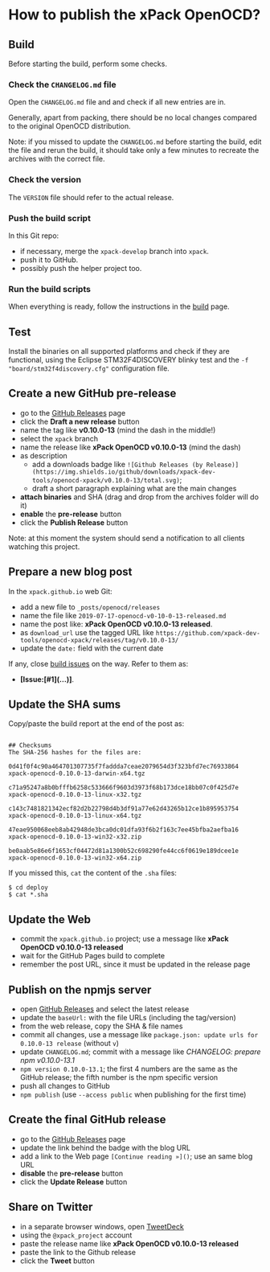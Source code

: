 # How to publish the xPack OpenOCD?

## Build

Before starting the build, perform some checks.

### Check the `CHANGELOG.md` file

Open the `CHANGELOG.md` file and and check if all 
new entries are in.

Generally, apart from packing, there should be no local changes compared 
to the original OpenOCD distribution.

Note: if you missed to update the `CHANGELOG.md` before starting the build, 
edit the file and rerun the build, it should take only a few minutes to 
recreate the archives with the correct file.

### Check the version

The `VERSION` file should refer to the actual release.

### Push the build script

In this Git repo:

- if necessary, merge the `xpack-develop` branch into `xpack`.
- push it to GitHub.
- possibly push the helper project too.

### Run the build scripts

When everything is ready, follow the instructions in the 
[build](https://github.com/xpack-dev-tools/openocd-xpack/blob/xpack/README-BUILD.md) 
page.

## Test

Install the binaries on all supported platforms and check if they are 
functional, using the Eclipse STM32F4DISCOVERY blinky test and the
`-f "board/stm32f4discovery.cfg"` configuration file.

## Create a new GitHub pre-release

- go to the [GitHub Releases](https://github.com/xpack-dev-tools/openocd-xpack/releases) page
- click the **Draft a new release** button
- name the tag like **v0.10.0-13** (mind the dash in the middle!)
- select the `xpack` branch
- name the release like **xPack OpenOCD v0.10.0-13** (mind the dash)
- as description
  - add a downloads badge like `![Github Releases (by Release)](https://img.shields.io/github/downloads/xpack-dev-tools/openocd-xpack/v0.10.0-13/total.svg)`;
  - draft a short paragraph explaining what are the main changes
- **attach binaries** and SHA (drag and drop from the archives folder will do it)
- **enable** the **pre-release** button
- click the **Publish Release** button

Note: at this moment the system should send a notification to all clients watching this project.

## Prepare a new blog post 

In the `xpack.github.io` web Git:

- add a new file to `_posts/openocd/releases`
- name the file like `2019-07-17-openocd-v0-10-0-13-released.md`
- name the post like: **xPack OpenOCD v0.10.0-13 released**.
- as `download_url` use the tagged URL like `https://github.com/xpack-dev-tools/openocd-xpack/releases/tag/v0.10.0-13/` 
- update the `date:` field with the current date

If any, close 
[build issues](https://github.com/xpack-dev-tools/openocd-xpack/issues) 
on the way. Refer to them as:

- **[Issue:\[#1\]\(...\)]**.


## Update the SHA sums

Copy/paste the build report at the end of the post as:

```console

## Checksums
The SHA-256 hashes for the files are:

0d41f0f4c90a464701307735f7faddda7ceae2079654d3f323bfd7ec76933864 
xpack-openocd-0.10.0-13-darwin-x64.tgz

c71a95247a8b0bfffb6258c533666f9603d3973f68b173dce18bb07c0f425d7e 
xpack-openocd-0.10.0-13-linux-x32.tgz

c143c7481821342ecf82d2b22798d4b3df91a77e62d43265b12ce1b895953754 
xpack-openocd-0.10.0-13-linux-x64.tgz

47eae950068eeb8ab42948de3bca0dc01dfa93f6b2f163c7ee45bfba2aefba16 
xpack-openocd-0.10.0-13-win32-x32.zip

be0aab5e86e6f1653cf04472d81a1300b52c698290fe44cc6f0619e189dcee1e 
xpack-openocd-0.10.0-13-win32-x64.zip
```

If you missed this, `cat` the content of the `.sha` files:

```console
$ cd deploy
$ cat *.sha
```

## Update the Web

- commit the `xpack.github.io` project; use a message 
  like **xPack OpenOCD v0.10.0-13 released**
- wait for the GitHub Pages build to complete
- remember the post URL, since it must be updated in the release page

## Publish on the npmjs server

- open [GitHub Releases](https://github.com/xpack-dev-tools/openocd-xpack/releases) 
  and select the latest release
- update the `baseUrl:` with the file URLs (including the tag/version)
- from the web release, copy the SHA & file names
- commit all changes, use a message like 
  `package.json: update urls for 0.10.0-13 release` (without `v`)
- update `CHANGELOG.md`; commit with a message like 
  _CHANGELOG: prepare npm v0.10.0-13.1_
- `npm version 0.10.0-13.1`; the first 4 numbers are the same as the 
  GitHub release; the fifth number is the npm specific version
- push all changes to GitHub
- `npm publish` (use `--access public` when publishing for the first time)

## Create the final GitHub release

- go to the [GitHub Releases](https://github.com/xpack-dev-tools/openocd-xpack/releases) page
- update the link behind the badge with the blog URL
- add a link to the Web page `[Continue reading »]()`; use an same blog URL
- **disable** the **pre-release** button
- click the **Update Release** button

## Share on Twitter

- in a separate browser windows, open [TweetDeck](https://tweetdeck.twitter.com/)
- using the `@xpack_project` account
- paste the release name like **xPack OpenOCD v0.10.0-13 released**
- paste the link to the Github release
- click the **Tweet** button

